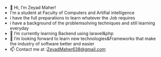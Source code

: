 - 👋 Hi, I’m Zeyad Maher!
- I'm a student at Faculty of Computers and Artifial intelligence
- i have the full preparations to learn whatever the Job requires
- i have a background of the problemsolving techniques and still learning everyday 
- 🌱 I’m currently learning Backend using laravel&php 
- 💞️ I’m looking forward to learn new technologies&Frameworks that make the industry of software better and easier  
- 📫 Contact me at :ZeyadMaher638@gmail.com

<!---
ZeyadMaher/ZeyadMaher is a ✨ special ✨ repository because its `README.md` (this file) appears on your GitHub profile.
You can click the Preview link to take a look at your changes.
--->
